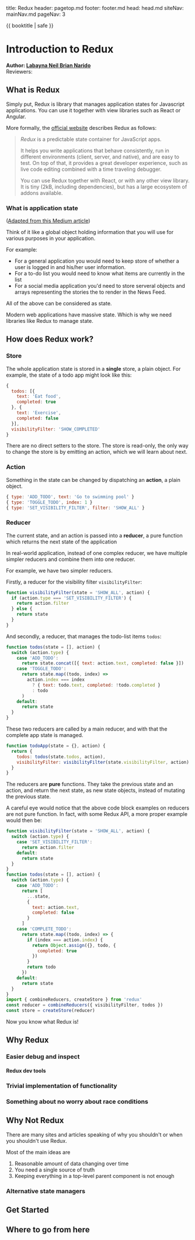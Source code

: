 <frontmatter>
  title: Redux
  header: pagetop.md
  footer: footer.md
  head: head.md
  siteNav: mainNav.md
  pageNav: 3
</frontmatter>

<div class="website-content">
  
{{ booktitle | safe }}

# Introduction to Redux

**Author: [Labayna Neil Brian Narido](https://github.com/nbriannl)** <br>
Reviewers: 

## What is Redux

Simply put, Redux is library that manages application states for Javascript applications. You can use it together with view libraries such as React or Angular.

More formally, the [official website](https://redux.js.org/introduction/getting-started) describes Redux as follows:

> *Redux* is a predictable state container for JavaScript apps.
>
> It helps you write applications that behave consistently, run in different environments (client, server, and native), and are easy to test. On top of that, it provides a great developer experience, such as live code editing combined with a time traveling debugger.
>
> You can use Redux together with React, or with any other view library. It is tiny (2kB, including dependencies), but has a large ecosystem of addons available.

### What is application state

([Adapted from this Medium article](https://medium.com/javascript-in-plain-english/the-only-introduction-to-redux-and-react-redux-youll-ever-need-8ce5da9e53c6))

Think of it like a global object holding information that you will use for various purposes in your application. 

For example:
- For a general application you would need to keep store of whether a user is logged in and his/her user information. 
- For a to-do list you would need to know what items are currently in the list
- For a social media application you'd need to store serveral objects and arrays representing the stories the to render in the News Feed. 

All of the above can be considered as state.

Modern web applications have massive state. Which is why we need libraries like Redux to manage state.

## How does Redux work?

### Store

The whole application state is stored in a **single** store, a plain object. For example, the state of a todo app might look like this:

```js
{
  todos: [{
    text: 'Eat food',
    completed: true
  }, {
    text: 'Exercise',
    completed: false
  }],
  visibilityFilter: 'SHOW_COMPLETED'
}
```

There are no direct setters to the store. The store is read-only, the only way to change the store is by emitting an action, which we will learn about next. 

### Action

Something in the state can be changed by dispatching an **action**, a plain object.

```js
{ type: 'ADD_TODO', text: 'Go to swimming pool' }
{ type: 'TOGGLE_TODO', index: 1 }
{ type: 'SET_VISIBILITY_FILTER', filter: 'SHOW_ALL' }
```

### Reducer

The current state, and an action is passed into a **reducer**, a pure function which returns the next state of the application

In real-world application, instead of one complex reducer, we have multiple simpler reducers and combine them into one reducer.

For example, we have two simpler reducers.

Firstly, a reducer for the visibility filter `visibilityFilter`:

```js
function visibilityFilter(state = 'SHOW_ALL', action) {
  if (action.type === 'SET_VISIBILITY_FILTER') {
    return action.filter
  } else {
    return state
  }
}
```

And secondly, a reducer, that manages the todo-list items `todos`:

```js
function todos(state = [], action) {
  switch (action.type) {
    case 'ADD_TODO':
      return state.concat([{ text: action.text, completed: false }])
    case 'TOGGLE_TODO':
      return state.map((todo, index) =>
        action.index === index
          ? { text: todo.text, completed: !todo.completed }
          : todo
      )
    default:
      return state
  }
}
```

These two reducers are called by a main reducer, and with that the complete app state is managed.

```js
function todoApp(state = {}, action) {
  return {
    todos: todos(state.todos, action),
    visibilityFilter: visibilityFilter(state.visibilityFilter, action)
  }
}
```

The reducers are **pure** functions. They take the previous state and an action, and return the next state, as new state objects, instead of mutating the previous state.

A careful eye would notice that the above code block examples on reducers are not pure function. In fact, with some Redux API, a more proper example would then be:

```js
function visibilityFilter(state = 'SHOW_ALL', action) {
  switch (action.type) {
    case 'SET_VISIBILITY_FILTER':
      return action.filter
    default:
      return state
  }
}
function todos(state = [], action) {
  switch (action.type) {
    case 'ADD_TODO':
      return [
        ...state,
        {
          text: action.text,
          completed: false
        }
      ]
    case 'COMPLETE_TODO':
      return state.map((todo, index) => {
        if (index === action.index) {
          return Object.assign({}, todo, {
            completed: true
          })
        }
        return todo
      })
    default:
      return state
  }
}
import { combineReducers, createStore } from 'redux'
const reducer = combineReducers({ visibilityFilter, todos })
const store = createStore(reducer)
```

Now you know what Redux is!

## Why Redux

### Easier debug and inspect
#### Redux dev tools

### Trivial implementation of functionality

### Something about no worry about race conditions

## Why Not Redux

There are many sites and articles speaking of why you shouldn't or when you shouldn't use Redux.

Most of the main ideas are
1. Reasonable amount of data changing over time
1. You need a single source of truth
1. Keeping everything in a top-level parent component is not enough

### Alternative state managers

## Get Started 

## Where to go from here

</div>
